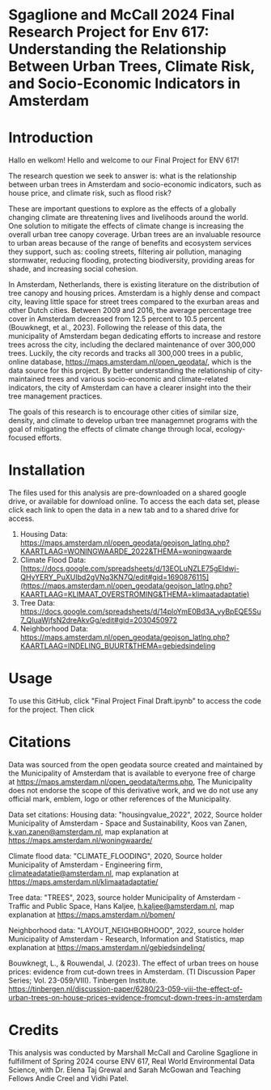 # Sgaglione and McCall 2024 Final Research Project for Env 617: Understanding the Relationship Between Urban Trees, Climate Risk, and Socio-Economic Indicators in Amsterdam

# Introduction #
Hallo en welkom! Hello and welcome to our Final Project for ENV 617!

The research question we seek to answer is: what is the relationship between urban trees in Amsterdam and socio-economic indicators, such as house price, and climate risk, such as flood risk?

These are important questions to explore as the effects of a globally changing climate are threatening lives and livelihoods around the world. One solution to mitigate the effects of climate change is increasing the overall urban tree canopy coverage. Urban trees are an invaluable resource to urban areas because of the range of benefits and ecosystem services they support, such as: cooling streets, filtering air pollution, managing stormwater, reducing flooding, protecting biodiversity, providing areas for shade, and increasing social cohesion.

In Amsterdam, Netherlands, there is existing literature on the distribution of tree canopy and housing prices. Amsterdam is a highly dense and compact city, leaving little space for street trees compared to the exurban areas and other Dutch cities. Between 2009 and 2016, the average percentage tree cover in Amsterdam decreased from 12.5 percent to 10.5 percent (Bouwknegt, et al., 2023). Following the release of this data, the municipality of Amsterdam began dedicating efforts to increase and restore trees across the city, including the declared maintenance of over 300,000 trees. Luckily, the city records and tracks all 300,000 trees in a public, online database, https://maps.amsterdam.nl/open_geodata/, which is the data source for this project. By better understanding the relationship of city-maintained trees and various socio-economic and climate-related indicators, the city of Amsterdam can have a clearer insight into the their tree management practices.

The goals of this research is to encourage other cities of similar size, density, and climate to develop urban tree managemnet programs with the goal of mitigating the effects of climate change through local, ecology-focused efforts. 

# Installation #

The files used for this analysis are pre-downloaded on a shared google drive, or available for download online. To access the each data set, please click each link to open the data in a new tab and to a shared drive for access. 
1. Housing Data: https://maps.amsterdam.nl/open_geodata/geojson_latlng.php?KAARTLAAG=WONINGWAARDE_2022&THEMA=woningwaarde 
2. Climate Flood Data: [https://docs.google.com/spreadsheets/d/13EOLuNZLE75gEIdwj-QHyYERY_PuXUIbd2gVNq3KN7Q/edit#gid=1690876115](https://maps.amsterdam.nl/open_geodata/geojson_latlng.php?KAARTLAAG=KLIMAAT_OVERSTROMING&THEMA=klimaatadaptatie)
3. Tree Data: https://docs.google.com/spreadsheets/d/14ploYmE0Bd3A_yyBpEQE5Su7_QIuaWjfsN2dreAkvGg/edit#gid=2030450972 
4. Neighborhood Data: https://maps.amsterdam.nl/open_geodata/geojson_latlng.php?KAARTLAAG=INDELING_BUURT&THEMA=gebiedsindeling 


# Usage # 
To use this GitHub, click "Final Project Final Draft.ipynb" to access the code for the project. Then click


# Citations # 
Data was sourced from the open geodata source created and maintained by the Municipality of Amsterdam that is available to everyone free of charge at https://maps.amsterdam.nl/open_geodata/terms.php, The Municipality does not endorse the scope of this derivative work, and we do not use any official mark, emblem, logo or other references of the Municipality.

Data set citations:
Housing data: "housingvalue_2022", 2022, Source holder Municipality of Amsterdam - Space and Sustainability, Koos van Zanen, k.van.zanen@amsterdam.nl, map explanation at https://maps.amsterdam.nl/woningwaarde/ 

Climate flood data: "CLIMATE_FLOODING", 2020, Source holder Municipality of Amsterdam - Engineering firm, climateadatatie@amsterdam.nl, map explanation at https://maps.amsterdam.nl/klimaatadaptatie/ 

Tree data: "TREES", 2023, source holder Municipality of Amsterdam - Traffic and Public Space, Hans Kaljee, h.kaljee@amsterdam.nl, map explanation at https://maps.amsterdam.nl/bomen/

Neighborhood data: "LAYOUT_NEIGHBORHOOD", 2022, source holder Municipality of Amsterdam - Research, Information and Statistics, map explanation at https://maps.amsterdam.nl/gebiedsindeling/

Bouwknegt, L., & Rouwendal, J. (2023). The effect of urban trees on house prices: evidence from cut-down trees in Amsterdam. (TI Discussion Paper Series; Vol. 23-059/VIII). Tinbergen Institute. https://tinbergen.nl/discussion-paper/6280/23-059-viii-the-effect-of-urban-trees-on-house-prices-evidence-fromcut-down-trees-in-amsterdam


# Credits #

This analysis was conducted by Marshall McCall and Caroline Sgaglione in fulfillment of Spring 2024 course ENV 617, Real World Environmental Data Science, with Dr. Elena Taj Grewal and Sarah McGowan and Teaching Fellows Andie Creel and Vidhi Patel. 

